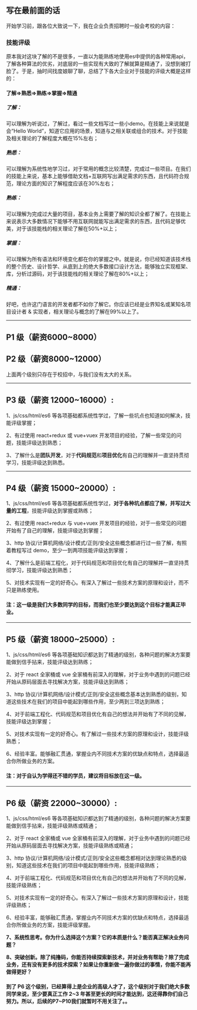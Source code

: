 ## 写在最前面的话

开始学习前，跟各位大致说一下，我在企业负责招聘时一般会考校的内容：

### 技能评级

原本我对这块了解的不是很多，一直以为能熟练地使用es中提供的各种常用api，了解各种算法的优劣，对底层的一些实现有大致的了解就算是精通了，没想到被打脸了。于是，抽时间找度娘聊了聊，总结了下各大企业对于技能的评级大概是这样的：

#### **了解=>熟悉=>熟练=>掌握=>精通**

##### 了解：
可以理解为听说过，了解过，看过一些文档写过一些小demo。在技能上来说就是会“Hello World”，知道它应用的场景，知道与之相关联或组合的技术。对于技能及相关理论的了解程度大概在15%左右；

##### 熟悉：
可以理解为系统性地学习过，对于常用的概念比较清楚，完成过一些项目。在我们的技能上来说，基本上能够借助文档+互联网写出满足需求的东西，且代码符合规范，理论方面的知识了解程度应该在30%左右；

##### 熟练：
可以理解为完成过大量的项目，基本业务上需要了解的知识全都了解了。在技能上来说表示大多数情况下能够不用互联网就能写出满足需求的东西，且代码足够优美，对于该技能栈的相关理论了解在50%+以上；

##### 掌握：
可以理解为所有语法和环境变化都在你的掌握之中。就是说，你已经知道该技术栈的整个历史、设计哲学、从底到上的绝大多数接口设计方法，能够独立实现框架、库，分析过源码，对于该技能栈的相关理论了解在80%+以上；

##### 精通：
好吧，也许这门语言的开发者都不如你了解它。你应该已经是业界知名或某知名项目设计者 & 实现者，相关理论与概念的了解在99%以上了。

---

## P1 级（薪资6000~8000）
## P2 级（薪资8000~12000）

上面两个级别只存在于校招中，与我们没有太大的关系。

---

## P3 级（薪资 12000~16000）:

1、js/css/html/es6 等各项基础都系统性学过，了解一些坑点也知道如何解决，技能评级掌握；

2、有过使用 react+redux 或 vue+vuex 开发项目的经验，了解一些常见的问题，技能评级达到熟悉；

3、了解什么是**团队开发**，对于**代码规范**和**项目优化**有自己的理解并一直坚持贯彻学习，技能评级达到熟悉。

---

## P4 级（薪资 15000~20000）:

1、js/css/html/es6 等各项基础都系统性学过，**对于各种坑点都应了解，并写过大量的工程**，技能评级达到掌握或熟练；

2、有过使用 react+redux 与 vue+vuex 开发项目的经验，对于一些常见的问题开始有了自己的理解，技能评级达到掌握；

3、http 协议/计算机网络/设计模式/正则/安全这些概念都进行过一些了解，有照着教程写过 demo，至少一到两项技能评级达到掌握；

4、了解什么是前端工程化，对于代码规范和项目优化有自己的理解并一直坚持贯彻学习，技能评级达到熟悉；

5、对技术实现有一定的好奇心。有深入了解过一些技术方案的原理和设计，而不只是熟练使用。

#### 注：这一级是我们大多数同学的目标，而我们也至少要达到这个目标才能真正毕业。

---

## P5 级（薪资 18000~25000）:

1、js/css/html/es6 等各项基础知识都达到了精通的级别，各种问题的解决方案要能做到信手拈来，技能评级达到熟练；

2、对于 react 全家桶或 vue 全家桶有前深入的理解，对于业务中遇到的问题已经开始从原码层面去寻找解决方案，技能评级达到熟练；

3、http 协议/计算机网络/设计模式/正则/安全这些概念基本达到熟悉的级别，知道这些技术在我们的项目中能起到哪些作用，至少两到三项达到熟练；

4、对于前端工程化、代码规范和项目优化有自己的想法并开始有了不同的见解，技能评级达到掌握；

5、对技术实现有一定的好奇心。有了解过一些技术方案的原理和设计，技能评级熟悉；

6、经验丰富。能够融汇贯通，掌握业内不同技术方案的优缺点和特点，选择最适合你所做业务的方案。

#### 注：对于自认为学得还不错的学员，建议将目标放在这一级。

---

## P6 级（薪资 22000~30000）:

1、js/css/html/es6 等各项基础知识都达到了精通的级别，各种问题的解决方案要能做到信手拈来，技能评级熟练或精通；

2、对于 react 全家桶或 vue 全家桶有前深入的理解，对于业务中遇到的问题已经开始从原码层面去寻找解决方案，技能评级熟练或精通；

3、http 协议/计算机网络/设计模式/正则/安全这些概念都相对达到理论熟悉的级别，知道这些技术在我们的项目中能起到哪些作用，技能评级熟练；

4、对于前端工程化、代码规范和项目优化有自己的想法并开始有了不同的见解，技能评级熟练；

5、对技术实现有一定的好奇心。有深入了解过一些技术方案的原理和设计，技能评级熟练；

6、经验丰富，能够融汇贯通，掌握业内不同技术方案的优缺点和特点，选择最适合你所做业务的方案，技能评级掌握。

**7、系统性思考。你为什么选择这个方案？它的本质是什么？能否真正解决业务问题？**

**8、突破创新。除了纯撸码，你能否持续探索新技术，并对业务有帮助？除了完成业务，还有没有更多的技术探索？如果让你重新做一遍你做过的事情，你能不能再做得更好？**

#### 到了 P6 这个级别，已经算得上是企业的高级人才了，这个级别对于我们绝大多数同学来说，至少要真正工作 2~3 年甚至更长的时间才能达到，这还得靠你们自己努力。所以，后续的P7~P10我们就暂时不用关注了。。
